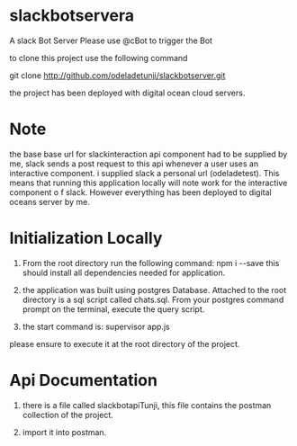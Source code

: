 # slackbotservera
A slack Bot Server
Please use @cBot to trigger the Bot

to clone this project use the following command

git clone http://github.com/odeladetunji/slackbotserver.git

the project has been deployed with digital ocean cloud servers.

# Note
the base base url for slackinteraction api component had to be 
supplied by me, slack sends a post request to this api whenever
a user uses an interactive component. i supplied slack a personal 
url (odeladetest). This means that running this application locally 
will note work for the interactive component o
f slack. However everything
has been deployed to digital oceans server by me.

# Initialization Locally
1. From the root directory run the following command:
npm i --save 
this should install all dependencies needed for application.

2. the application was built using postgres Database.
Attached to the root directory is a sql script called chats.sql.
From your postgres command prompt on the terminal, execute the query script.

3. the start command  is:
supervisor app.js


please ensure to execute it at the root directory of the project.

# Api Documentation
1. there is a file called slackbotapiTunji, this file contains the postman collection
of the project.

2. import it into postman.

